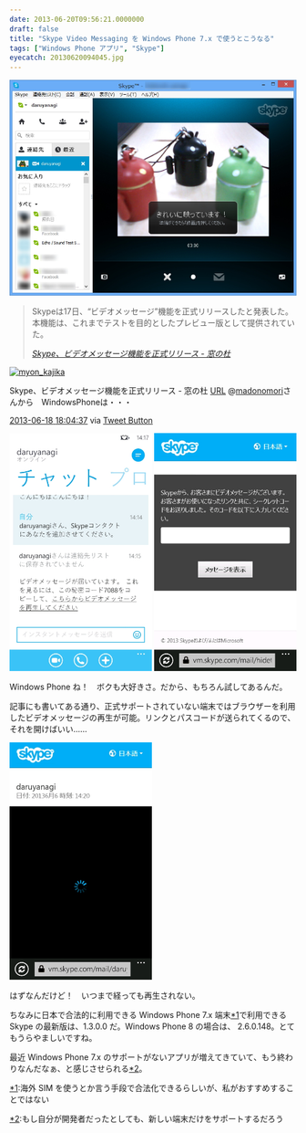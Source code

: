 ```yaml
---
date: 2013-06-20T09:56:21.0000000
draft: false
title: "Skype Video Messaging を Windows Phone 7.x で使うとこうなる"
tags: ["Windows Phone アプリ", "Skype"]
eyecatch: 20130620094045.jpg
---
```

<p><span itemscope itemtype="http://schema.org/Photograph"><img src="20130620094045.jpg" alt="f:id:daruyanagi:20130620094045j:plain" title="f:id:daruyanagi:20130620094045j:plain" class="hatena-fotolife" itemprop="image"></span></p>

<blockquote cite="http://www.forest.impress.co.jp/docs/news/20130618_604141.html">
<p>Skypeは17日、“ビデオメッセージ”機能を正式リリースしたと発表した。本機能は、これまでテストを目的としたプレビュー版として提供されていた。</p>

<cite><a href="http://www.forest.impress.co.jp/docs/news/20130618_604141.html">Skype&#x3001;&#x30D3;&#x30C7;&#x30AA;&#x30E1;&#x30C3;&#x30BB;&#x30FC;&#x30B8;&#x6A5F;&#x80FD;&#x3092;&#x6B63;&#x5F0F;&#x30EA;&#x30EA;&#x30FC;&#x30B9; - &#x7A93;&#x306E;&#x675C;</a></cite>
</blockquote>
<p><div class="twitter-detail twitter-detail-left"><div class="twitter-detail-user"><a class="twitter-user-screen-name" href="http://twitter.com/myon_kajika"><img src="http://a0.twimg.com/profile_images/3467003613/2a31bcb593c02b7083c7cd5863d9b537_normal.png" alt="myon_kajika" height="48" width="48"></a></div><div class="twitter-detail-tweet"><p class="twitter-detail-text">      Skype、ビデオメッセージ機能を正式リリース - 窓の杜 <a class="twitter-tweet-url" href="http://t.co/VQF8ukUfnJ" target="_top"><span>URL</span></a> @<a class="twitter-user-screen-name" href="http://twitter.com/madonomori" target="_top">madonomori</a>さんから　WindowsPhoneは・・・</p><p class="twitter-detail-info"><a href="http://twitter.com/myon_kajika/status/346916347353124864" class="twitter-detail-info-permalink"><span class="twitter-detail-info-date">2013-06-18</span> <span class="twitter-detail-info-time">18:04:37</span></a> <span class="twitter-detail-info-source">via <a href="http://twitter.com/tweetbutton" rel="nofollow">Tweet Button</a></span></p></div></div></p>
<p><span itemscope itemtype="http://schema.org/Photograph"><img src="20130620094325.jpg" alt="f:id:daruyanagi:20130620094325j:plain:w250" title="f:id:daruyanagi:20130620094325j:plain:w250" class="hatena-fotolife" style="width:250px" itemprop="image"></span> <span itemscope itemtype="http://schema.org/Photograph"><img src="20130620094328.jpg" alt="f:id:daruyanagi:20130620094328j:plain:w250" title="f:id:daruyanagi:20130620094328j:plain:w250" class="hatena-fotolife" style="width:250px" itemprop="image"></span></p><p>Windows Phone ね！　ボクも大好きさ。だから、もちろん試してあるんだ。</p><p>記事にも書いてある通り、正式サポートされていない端末ではブラウザーを利用したビデオメッセージの再生が可能。リンクとパスコードが送られてくるので、それを開けばいい……</p><p><span itemscope itemtype="http://schema.org/Photograph"><img src="20130620094632.jpg" alt="f:id:daruyanagi:20130620094632j:plain:w250" title="f:id:daruyanagi:20130620094632j:plain:w250" class="hatena-fotolife" style="width:250px" itemprop="image"></span></p><p>はずなんだけど！　いつまで経っても再生されない。</p><p>ちなみに日本で合法的に利用できる Windows Phone 7.x 端末<a href="#f1" name="fn1" title="海外 SIM を使うとか言う手段で合法化できるらしいが、私がおすすめすることではない">*1</a>で利用できる Skype の最新版は、1.3.0.0 だ。Windows Phone 8 の場合は、 2.6.0.148。とてもうらやましいですね。</p><p>最近 Windows Phone 7.x のサポートがないアプリが増えてきていて、もう終わりなんだなぁ、と感じさせられる<a href="#f2" name="fn2" title="もし自分が開発者だったとしても、新しい端末だけをサポートするだろう">*2</a>。</p>
<div class="footnote">
<p class="footnote"><a href="#fn1" name="f1" class="footnote-number">*1</a><span class="footnote-delimiter">:</span><span class="footnote-text">海外 SIM を使うとか言う手段で合法化できるらしいが、私がおすすめすることではない</span></p>
<p class="footnote"><a href="#fn2" name="f2" class="footnote-number">*2</a><span class="footnote-delimiter">:</span><span class="footnote-text">もし自分が開発者だったとしても、新しい端末だけをサポートするだろう</span></p>
</div>